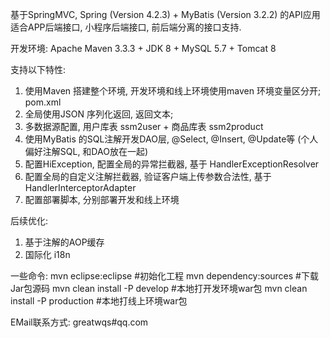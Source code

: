基于SpringMVC, Spring (Version 4.2.3) + MyBatis (Version 3.2.2) 的API应用
适合APP后端接口, 小程序后端接口, 前后端分离的接口支持.

开发环境:
Apache Maven 3.3.3 + JDK 8 + MySQL 5.7 + Tomcat 8 

支持以下特性:
1. 使用Maven 搭建整个环境, 开发环境和线上环境使用maven 环境变量区分开; pom.xml
2. 全局使用JSON 序列化返回, 返回文本;
3. 多数据源配置, 用户库表 ssm2user + 商品库表 ssm2product
4. 使用MyBatis 的SQL注解开发DAO层, @Select, @Insert, @Update等 (个人偏好注解SQL, 和DAO放在一起)
5. 配置HiException, 配置全局的异常拦截器, 基于 HandlerExceptionResolver
6. 配置全局的自定义注解拦截器, 验证客户端上传参数合法性, 基于 HandlerInterceptorAdapter
7. 配置部署脚本, 分别部署开发和线上环境

后续优化:
1. 基于注解的AOP缓存
2. 国际化 i18n

一些命令:
mvn eclipse:eclipse   #初始化工程
mvn dependency:sources  #下载Jar包源码
mvn clean install -P develop  #本地打开发环境war包
mvn clean install -P production  #本地打线上环境war包

EMail联系方式: greatwqs#qq.com